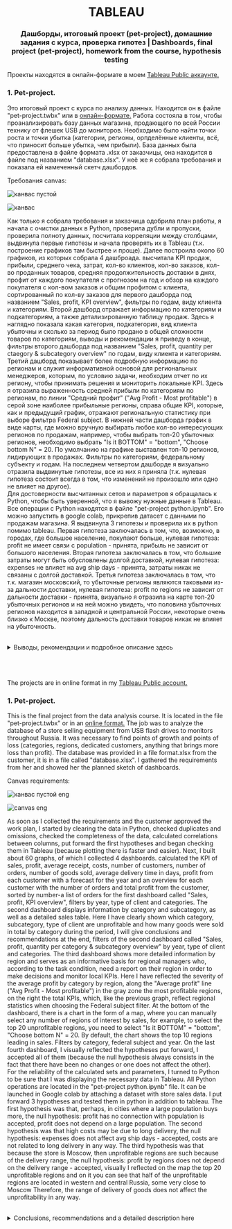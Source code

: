 <h1 align="center"> TABLEAU </h1> 

<h3 align="center"> Дашборды, итоговый проект (pet-project), домашние задания с курса, проверка гипотез | Dashboards, final project (pet-project), homework from the course, hypothesis testing </h3>

Проекты находятся в онлайн-формате в моем <a href="https://public.tableau.com/app/profile/marinaborisenko/vizzes/">Tableau Public аккаунте.</a> 
<br>
<h3 align="left">  1. Pet-project.  </h3> 

Это итоговый проект с курса по анализу данных. Находится он в файле "pet-project.twbx" или в <a href="https://public.tableau.com/views/_17112963223430/GENERAL?:language=en-US&:sid=&:display_count=n&:origin=viz_share_link">онлайн-формате.</a> Работа состояла в том, чтобы проанализировать базу данных магазина, продающего по всей России технику от флешек USB до мониторов. Необходимо было найти точки роста и точки убытка (категории, регионы, орпделённые клиенты, всё, что приносит больше убытка, чем прибыли). База данных была предоставлена в файле формата .xlsx от заказчицы, она находится в файле под названием "database.xlsx". У неё же я собрала требования и показала ей намеченный скетч дашбордов.   
<p>Требования canvas:<br>

![канвас пустой](https://github.com/marina-bor-23/tableau/assets/164322986/e5dda1bc-de5b-4ac0-be14-f541a6933da0)


![канвас](https://github.com/marina-bor-23/tableau/assets/164322986/7ad376fa-e6dc-40ae-a53f-10f8164c612d)





Как только я собрала требования и заказчица одобрила план работы, я начала с очистки данных в Python, проверила дубли и пропуски, проверила полноту данных, посчитала корреляции между столбцами, выдвинула первые гипотезы и начала проверять их в Tableau (т.к. построение графиков там быстрее и проще). Далее построила около 60 графиков, из которых собрала 4 дашброада. высчитала KPI продаж, прибыли, среднего чека, затрат, кол-во клиентов, кол-во заказов, кол-во проданных товаров, средняя продолжительность доставки в днях, профит от каждого покупателя с прогнозом на год и обзор на каждого покупателя с кол-вом заказов и общим профитом с клиента, сортированный по кол-ву заказов для первого дашборда под названием "Sales, profit, KPI overview", фильтры по годам, виду клиента и категориям. Второй дашборд отражает информацию по категориям и подкатегориям, а также детализированную таблицу продаж. Здесь я наглядно показала какая категория, подкатегория, вид клиента убыточны и сколько за период было продано в общей сложности товаров по категориям, выводы и рекомендации я приведу в конце, фильтры второго дашборда под названием "Sales, profit, quantity per ctaegory & subcategory overview" по годам, виду клиента и категориям. Третий дашборд показывает более подробную информацию по регионам и служит информативной основой для региональных менеджеров, которым, по условию задачи, необходим отчет по их региону, чтобы принимать решения и мониторить локальные KPI. Здесь я отразила выраженность средней прибыли по категориям по регионам, по линии "Средний профит" ("Avg Profit - Most profitable") в серой зоне наиболее прибыльные регионы, справа общие KPI, которые, как и предыдущий график, отражают региональную статистику при выборе фильтра Federal subject. В нижней части дашборда график в виде карты, где можно вручную выбирать любое кол-во интересующих регионов по продажам, например, чтобы выбрать топ-20 убыточных регионов, необходимо выбрать "Is it BOTTOM" = "bottom", "Choose bottom N" = 20. По умолчанию на графике выставлен топ-10 регионов, лидирующих в продажах. Фильтры по категориям, федеральному субъекту и годам. На последнем четвертом дашборде я визуально отразила выдвинутые гипотезы, все из них я приняла (т.к. нулевая гипотеза состоит всегда в том, что изменений не произошло или одно не влияет на другое).<br>
Для достоверности высчитанных сетов и параметров я обращалась к Python, чтобы быть уверенной, что я вывожу нужные данные в Tableau. Все операции с Python находятся в файле "pet-project python.ipynb". Его можно запустить в google colab, прикрепив датасет с данными по продажам магазина. Я выдвинула 3 гипотезы и проверила их в python помимо tableau. Первая гипотеза заключалась в том, что, возможно, в городах, где большое население, покупают больше, нулевая гипотеза: profit не имеет связи с population - принята, прибыль не зависит от большого населения. Вторая гипотеза заключалась в том, что большие затраты могут быть обусловлены долгой доставкой, нулевая гипотеза: expenses не влияет на avg ship days - принята, затраты никак не связаны с долгой доставкой. Третья гипотеза заключалась в том, что т.к. магазин московский, то убыточные регионы являются таковыми из-за дальности доставки, нулевая гипотеза: profit по regions не зависит от дальности доставки - принята, визуально я отразила на карте топ-20 убыточных регионов и на ней можно увидеть, что половина убыточных регионов находится в западной и центральной России, некоторые очень близко к Москве, поэтому дальность доставки товаров никак не влияет на убыточность.<br>

<br>
<details>
  <summary>Выводы, рекомендации и подробное описание здесь</summary>

  Выводы. Общая динамика положительная. Наиболее прибыльный год последний из данных, 2021. Не следует смотреть на кол-во заказов, т.к. их большое кол-во не означает большую прибыль, это можно увидеть из нижнего графика слева на 1 дашборде. Большое кол-во убыточных кл., которым, возможно, стоит поднять цену за доставку, а наиболее прибыльным можно было бы ее снизить или предложить другие акции. Средняя прибыль с кл. положительная и растёт в динамике и прогнозе, дела идут хорошо. Если брать в расчёт настоящие события 2020 года, то рост продаж можно связать с тем, что все были вынуждены сидеть дома и заказывать технику на дом, т.к. появилась надобность ею пользоваться и пользоваться дома, а не в школе или офисе. Также в тот год увеличилось среднее кол-во дней на доставку, что может быть связано с тем, что перевозки между городами тормозились ковидными ограничениями и появилась большая нагрузка на них, т.к. самовывоз уменьшился, а спрос на доставки на дом увеличился. Расходы везде возрастают и падают зависимо от продаж (продажи выросли, выросли и расходы и наоборот), что естественно и доказывает правильность датасета с точки зрения достоверности заносимых данных.<br>
Касаемо категорий – стоит серьезно задуматься о категории «мониторы», т.к. несет за собой много затрат, но все еще прибыльна. Самая прибыльная категория – компьютеры. Наиболее популярная же по кол-ву проданных товаров «остальные устройства». То есть, необходимо разработать акционные предложения для повышения прибыли с мониторов либо сменить представляемую продукцию. Продажи по мониторам заметно проседают последние 2 года в 3 квартале – возможно, акции можно связать с черной пятницей и предновогодними неделями. Та же ситуация с проседанием у категории «компьютеры». Остальные устройства растут ежегодно, здесь стоит обратить внимание только на иногда проседающий средний чек. Также стоит поменять ценовую политику либо отказаться вовсе от предоставления продукции «мониторы, подкатегория 28,1’ и 19,1’ – 23’» - это можно связать с тем, что такие большие мониторы трудно доставлять, а спрос на них низкий, они не являются стандартными экранами для компьютеров. Возможно, стоит оставить только первые 2 позиции мониторов, а от остальных отказаться. Затраты в категории мониторы в принципе наиболее высокие в сравнении с остальными категориями, нужна более детальная статистика по затратам.<br>
С «остальными устройствами» проблем не наблюдается, они не громоздкие и легки в доставке, часто нужны на замену и т.д., их прибыльность легко объясняется, убыточность ПО связана с непопулярностью покупки официального ПО и большой популярностью ставить «неофициальные» виндовсы, качать пиратские программы. Возможно, стоит отказаться от этой категории и увеличить ассортимент «остальных устройств».
Наиболее спорная категория – комьютеры, ПК и ноутбуки приносят прибыль по причине высокой стоимости на перечисленные товары, но мобильные телефоны несут за собой много затрат, возможно, они доставляются из-за границы и труды в доставке, а стоят при этом не так много, как ПК и ноутбуки. Стоит пересмотреть ассортимент либо повысить цены на телефоны, но это может быть чревато снижением продаж на телефоны либо стимулировать самовывоз из магазина. <br>
Если предположить, что в затраты входит починка и годовая гарантия на товар, которая в итоге была использована, тогда принять решение об отказе от определенных видов продукции станет еще проще, например, треть от всего кол-ва купленных мониторов принесла отрицательный профит – возможно, их вернули и убытки понесла компания. Больше всего мониторов с отрицательным профитом у ФЛ – это можно объяснить большим кол-вом проданных товаров для ФЛ в принципе, но также и неаккуратным личным пользованием либо доставка для ФЛ обычно в кол-во 1-2 шт. и она значительно затратнее, чем доставлять сразу несколько штук для ИП или корпоративных кл.<br>
По корпоративному сегменту – индивидуальные клиенты (физические лица) совершают больше всего заказов, они же самые прибыльные, стоит делать на них упор и дальше, запускать акции и скидки. Наименее прибыльными в течение 3 лет из 4 были ИП, стоит пересмотреть условия доставки и стоимости товара для такой категории кл., возможно, стимулировать повышение продаж акциями. У корпоративных легко объясняется прибыльность компьютеров и остальных устройств – нужные для офиса вещи, что подтверждает достоверность вносимых в БД записей. Однако мониторы по затратам близки к прибыли, что говорит о том, чтобы пересмотреть условия доставки либо поддержки после покупки. Меньше всего мониторов покупают ИП – они им не нужны для демонстраций, для отделов в компании и пр., стараться в этой категории для этого сегмента кл. не смысла.
Самые убыточные регионы (топ 10 по среднему профиту): Рязанская область, Якутия, Татарстан, Марий Эл, Новгородская, Амурская области, Карачаево-Черкесская республика, Тверская область, Удмуртия и Алтай. Многие отдалены от западной части России (где наибольшее население), однако, корреляции между днями на доставку и профитом нет, как и корреляции между затратами и днями на доставку, но стоит либо повысить цены на доставку в эти регионы, либо отказаться от продажи убыточных категорий в эти регионы. Топ 30 по продажам находится в центральной части России, на них и стоит делать упор. На дашборде директорки или директоры по продажам в регионах уже сами смогут оценить бизнес дела компании в своем выбранном регионе.<br>
Таким образом, несмотря на положительную динамику и рост по всем основным KPI, прибыль можно было бы увеличить, пересмотрев ассортимент убыточных категорий и подкатегорий, поменяв ценовую политику/условия доставки/условия поддержки и гарантии/применив скидки, акционные предложения для описанных выше сегментов кл.<br>
    </p>
</details>
<br>
<br>
<br>


The projects are in online format in my <a href="https://public.tableau.com/app/profile/marinaborisenko/vizzes/">Tableau Public account.</a> 
<br>
<h3 align="left">  1. Pet-project.  </h3> 

This is the final project from the data analysis course. It is located in the file "pet-project.twbx" or in an <a href="https://public.tableau.com/views/_17112963223430/GENERAL?:language=en-US&:sid=&:display_count=n&:origin=viz_share_link">online format.</a> The job was to analyze the database of a store selling equipment from USB flash drives to monitors throughout Russia. It was necessary to find points of growth and points of loss (categories, regions, dedicated customers, anything that brings more loss than profit). The database was provided in a file format.xlsx from the customer, it is in a file called "database.xlsx". I gathered the requirements from her and showed her the planned sketch of dashboards. 
<p>Canvas requirements:<br>

![канвас пустой eng](https://github.com/marina-bor-23/tableau/assets/164322986/3ecb5900-3e10-4357-afc4-1800813e5e06)


![canvas eng](https://github.com/marina-bor-23/tableau/assets/164322986/b15d2e96-d8b9-42d3-8e1d-6d600f78ce46)







As soon as I collected the requirements and the customer approved the work plan, I started by clearing the data in Python, checked duplicates and omissions, checked the completeness of the data, calculated correlations between columns, put forward the first hypotheses and began checking them in Tableau (because plotting there is faster and easier). Next, I built about 60 graphs, of which I collected 4 dashboards. calculated the KPI of sales, profit, average receipt, costs, number of customers, number of orders, number of goods sold, average delivery time in days, profit from each customer with a forecast for the year and an overview for each customer with the number of orders and total profit from the customer, sorted by number-a list of orders for the first dashboard called "Sales, profit, KPI overview", filters by year, type of client and categories. The second dashboard displays information by category and subcategory, as well as a detailed sales table. Here I have clearly shown which category, subcategory, type of client are unprofitable and how many goods were sold in total by category during the period, I will give conclusions and recommendations at the end, filters of the second dashboard called "Sales, profit, quantity per category & subcategory overview" by year, type of client and categories. The third dashboard shows more detailed information by region and serves as an informative basis for regional managers who, according to the task condition, need a report on their region in order to make decisions and monitor local KPIs. Here I have reflected the severity of the average profit by category by region, along the "Average profit" line ("Avg Profit - Most profitable") in the gray zone the most profitable regions, on the right the total KPIs, which, like the previous graph, reflect regional statistics when choosing the Federal subject filter. At the bottom of the dashboard, there is a chart in the form of a map, where you can manually select any number of regions of interest by sales, for example, to select the top 20 unprofitable regions, you need to select "Is it BOTTOM" = "bottom", "Choose bottom N" = 20. By default, the chart shows the top 10 regions leading in sales. Filters by category, federal subject and year. On the last fourth dashboard, I visually reflected the hypotheses put forward, I accepted all of them (because the null hypothesis always consists in the fact that there have been no changes or one does not affect the other).<br>
For the reliability of the calculated sets and parameters, I turned to Python to be sure that I was displaying the necessary data in Tableau. All Python operations are located in the "pet-project python.ipynb" file. It can be launched in Google colab by attaching a dataset with store sales data. I put forward 3 hypotheses and tested them in python in addition to tableau. The first hypothesis was that, perhaps, in cities where a large population buys more, the null hypothesis: profit has no connection with population is accepted, profit does not depend on a large population. The second hypothesis was that high costs may be due to long delivery, the null hypothesis: expenses does not affect avg ship days - accepted, costs are not related to long delivery in any way. The third hypothesis was that because the store is Moscow, then unprofitable regions are such because of the delivery range, the null hypothesis: profit by regions does not depend on the delivery range - accepted, visually I reflected on the map the top 20 unprofitable regions and on it you can see that half of the unprofitable regions are located in western and central Russia, some very close to Moscow Therefore, the range of delivery of goods does not affect the unprofitability in any way.<br>

<br>
<details>
  <summary>Conclusions, recommendations and a detailed description here</summary>

  Conclusions. The overall dynamics are positive. The most profitable year is the latest from the data, 2021. You should not look at the number of orders, because a large number of them does not mean a large profit, this can be seen from the lower graph on the left on the 1st dashboard. There are a large number of unprofitable companies that may need to raise the price for delivery, and the most profitable ones could be reduced or offered other promotions. The average profit per quarter is positive and growing in dynamics and forecast, things are going well. If we take into account the real events of 2020, then the sales growth can be attributed to the fact that everyone was forced to stay at home and order equipment at home, because there was a need to use it and use it at home, and not at school or office. Also that year, the average number of days for delivery increased, which may be due to the fact that transportation between cities was hampered by covid restrictions and there was a heavy load on them, since pickup decreased, and the demand for home deliveries increased. Expenses everywhere increase and fall depending on sales (sales increased, expenses increased and vice versa), which naturally proves the correctness of the dataset in terms of the reliability of the entered data.<br>
With regard to categories, it is worth seriously thinking about the "monitors" category, because it carries a lot of costs, but it is still profitable. The most profitable category is computers. The most popular one by the number of products sold is "other devices". That is, it is necessary to develop promotional offers to increase profits from monitors or to change the products presented. Monitor sales have been noticeably sagging for the last 2 years in the 3rd quarter – perhaps the shares can be linked to Black Friday and New Year's Eve weeks. The same situation with subsidence in the "computers" category. The rest of the devices are growing annually, here it is worth paying attention only to the sometimes sagging average check. It is also worth changing the pricing policy or completely abandoning the provision of products "monitors, subcategory 28.1' and 19.1' – 23'" - this can be attributed to the fact that such large monitors are difficult to deliver, and demand for them is low, they are not standard computer screens. Perhaps it is worth leaving only the first 2 positions of the monitors, and discarding the rest. The costs in the monitors category are, in principle, the highest in comparison with other categories, more detailed cost statistics are needed.<br>
There are no problems with "other devices", they are not bulky and easy to deliver, they are often needed for replacement, etc., their profitability is easily explained, the loss of software is associated with the unpopularity of buying official software and the great popularity of installing "unofficial" Windows, downloading pirated programs. Perhaps it is worth abandoning this category and increasing the range of "other devices". The most controversial category is computers, PCs and laptops that make a profit due to the high cost of the listed goods, but mobile phones incur a lot of costs, perhaps they are delivered from abroad and labor in delivery, but they do not cost as much as PCs and laptops. It is worth reviewing the range or raising prices for phones, but this may lead to a decrease in sales for phones or stimulate pickup from the store. <br>
If we assume that the costs include repairs and an annual warranty on the product, which was eventually used, then it will become even easier to make a decision to abandon certain types of products, for example, a third of the total number of purchased monitors brought a negative profit - perhaps they were returned and the company suffered losses. FL has the most monitors with a negative profit – this can be explained by the large number of goods sold for FL in principle, but also by careless personal use or delivery for FL usually in the amount of 1-2 pcs. and it is much more expensive than delivering several pieces at once for sole proprietors or corporate clients.<br>
In the corporate segment, individual customers (individuals) make the most orders, they are the most profitable, it is worth focusing on them further, launching promotions and discounts. Sole proprietors were the least profitable for 3 out of 4 years, it is worth reviewing the terms of delivery and the cost of goods for such a category of goods. It is possible to stimulate an increase in sales with shares. For corporate clients, the profitability of computers and other devices is easily explained – the things necessary for the office, which confirms the reliability of the records entered into the database. However, the monitors are close to profit in terms of costs, which suggests that the terms of delivery or support after purchase should be reviewed. The least monitors are bought by sole proprietors – they do not need them for demonstrations, for departments in the company, etc., it makes no sense to try in this category for this segment of the cl. The most unprofitable regions (top 10 by average profit): Ryazan region, Yakutia, Tatarstan, Mari El, Novgorod, Amur regions, Karachay-Cherkess Republic, Tver Region, Udmurtia and Altai. Many are remote from the western part of Russia (where the largest population is), however, there is no correlation between delivery days and profit, as well as a correlation between costs and delivery days, but it is worth either raising prices for delivery to these regions, or refusing to sell unprofitable categories to these regions. The top 30 sales are located in the central part of Russia, and it is worth focusing on them. On the dashboard, the directors or sales directors in the regions will be able to evaluate the business of the company in their chosen region themselves.<br>
Thus, despite the positive dynamics and growth in all major KPIs, profits could be increased by reviewing the range of unprofitable categories and subcategories, changing pricing / delivery terms/support and warranty conditions/applying discounts, promotional offers for the above-described segments of the client.<br>
    </p>
</details>


